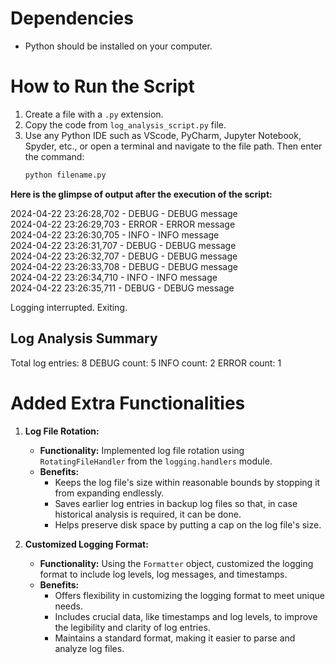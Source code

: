 # Dependencies
- Python should be installed on your computer.

# How to Run the Script
1. Create a file with a `.py` extension.
2. Copy the code from `log_analysis_script.py` file.
3. Use any Python IDE such as VScode, PyCharm, Jupyter Notebook, Spyder, etc., or open a terminal and navigate to the file path. Then enter the command:
   ```bash
   python filename.py

**Here is the glimpse of output after the execution of the script:**

2024-04-22 23:26:28,702 - DEBUG - DEBUG message  
2024-04-22 23:26:29,703 - ERROR - ERROR message  
2024-04-22 23:26:30,705 - INFO - INFO message  
2024-04-22 23:26:31,707 - DEBUG - DEBUG message  
2024-04-22 23:26:32,707 - DEBUG - DEBUG message  
2024-04-22 23:26:33,708 - DEBUG - DEBUG message  
2024-04-22 23:26:34,710 - INFO - INFO message  
2024-04-22 23:26:35,711 - DEBUG - DEBUG message  

Logging interrupted. Exiting.

**Log Analysis Summary**
---------------------
Total log entries: 8
DEBUG count: 5
INFO count: 2
ERROR count: 1

# Added Extra Functionalities
1. **Log File Rotation:**
   - **Functionality:** Implemented log file rotation using `RotatingFileHandler` from the `logging.handlers` module.
   - **Benefits:**
     - Keeps the log file's size within reasonable bounds by stopping it from expanding endlessly.
     - Saves earlier log entries in backup log files so that, in case historical analysis is required, it can be done.
     - Helps preserve disk space by putting a cap on the log file's size.

2. **Customized Logging Format:**
   - **Functionality:** Using the `Formatter` object, customized the logging format to include log levels, log messages, and         timestamps.
   - **Benefits:**
     - Offers flexibility in customizing the logging format to meet unique needs.
     - Includes crucial data, like timestamps and log levels, to improve the legibility and clarity of log entries.
     - Maintains a standard format, making it easier to parse and analyze log files.
